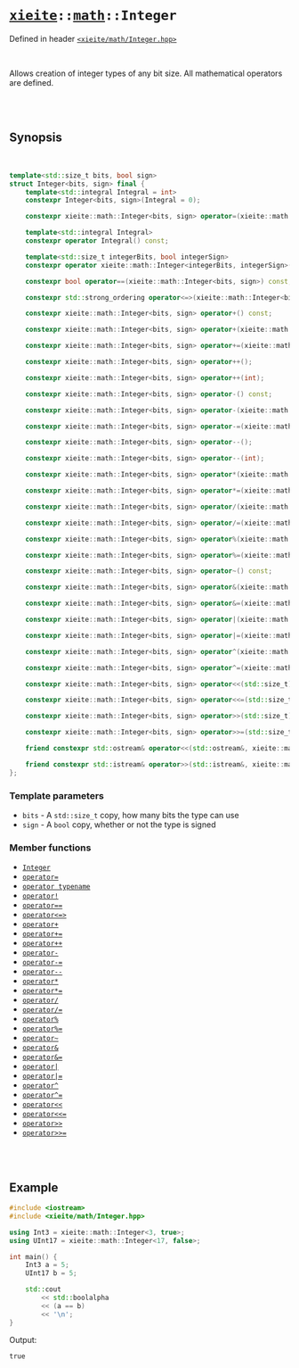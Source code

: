 # [`xieite`](../../README.md)`::`[`math`](../../docs/math.md)`::Integer`
Defined in header [`<xieite/math/Integer.hpp>`](../../include/xieite/math/Integer.hpp)

<br/>

Allows creation of integer types of any bit size. All mathematical operators are defined.

<br/><br/>

## Synopsis

<br/>

```cpp
template<std::size_t bits, bool sign>
struct Integer<bits, sign> final {
	template<std::integral Integral = int>
	constexpr Integer<bits, sign>(Integral = 0);

	constexpr xieite::math::Integer<bits, sign> operator=(xieite::math::Integer<bits, sign>);

	template<std::integral Integral>
	constexpr operator Integral() const;

	template<std::size_t integerBits, bool integerSign>
	constexpr operator xieite::math::Integer<integerBits, integerSign>() const;

	constexpr bool operator==(xieite::math::Integer<bits, sign>) const;

	constexpr std::strong_ordering operator<=>(xieite::math::Integer<bits, sign>) const;

	constexpr xieite::math::Integer<bits, sign> operator+() const;

	constexpr xieite::math::Integer<bits, sign> operator+(xieite::math::Integer<bits, sign>) const;

	constexpr xieite::math::Integer<bits, sign> operator+=(xieite::math::Integer<bits, sign>);

	constexpr xieite::math::Integer<bits, sign> operator++();

	constexpr xieite::math::Integer<bits, sign> operator++(int);

	constexpr xieite::math::Integer<bits, sign> operator-() const;

	constexpr xieite::math::Integer<bits, sign> operator-(xieite::math::Integer<bits, sign>) const;

	constexpr xieite::math::Integer<bits, sign> operator-=(xieite::math::Integer<bits, sign>);

	constexpr xieite::math::Integer<bits, sign> operator--();

	constexpr xieite::math::Integer<bits, sign> operator--(int);

	constexpr xieite::math::Integer<bits, sign> operator*(xieite::math::Integer<bits, sign>) const;

	constexpr xieite::math::Integer<bits, sign> operator*=(xieite::math::Integer<bits, sign>);

	constexpr xieite::math::Integer<bits, sign> operator/(xieite::math::Integer<bits, sign>) const;

	constexpr xieite::math::Integer<bits, sign> operator/=(xieite::math::Integer<bits, sign>);

	constexpr xieite::math::Integer<bits, sign> operator%(xieite::math::Integer<bits, sign>) const;

	constexpr xieite::math::Integer<bits, sign> operator%=(xieite::math::Integer<bits, sign>);

	constexpr xieite::math::Integer<bits, sign> operator~() const;

	constexpr xieite::math::Integer<bits, sign> operator&(xieite::math::Integer<bits, sign>) const;

	constexpr xieite::math::Integer<bits, sign> operator&=(xieite::math::Integer<bits, sign>);

	constexpr xieite::math::Integer<bits, sign> operator|(xieite::math::Integer<bits, sign>) const;

	constexpr xieite::math::Integer<bits, sign> operator|=(xieite::math::Integer<bits, sign>);

	constexpr xieite::math::Integer<bits, sign> operator^(xieite::math::Integer<bits, sign>) const;

	constexpr xieite::math::Integer<bits, sign> operator^=(xieite::math::Integer<bits, sign>);

	constexpr xieite::math::Integer<bits, sign> operator<<(std::size_t) const;

	constexpr xieite::math::Integer<bits, sign> operator<<=(std::size_t);

	constexpr xieite::math::Integer<bits, sign> operator>>(std::size_t) const;

	constexpr xieite::math::Integer<bits, sign> operator>>=(std::size_t);

	friend constexpr std::ostream& operator<<(std::ostream&, xieite::math::Integer<bits, sign>);

	friend constexpr std::istream& operator>>(std::istream&, xieite::math::Integer<bits, sign>&);
};
```
### Template parameters
- `bits` - A `std::size_t` copy, how many bits the type can use
- `sign` - A `bool` copy, whether or not the type is signed
### Member functions
- [`Integer`](../../docs/math/Integer/constructor.md)
- [`operator=`](../../docs/math/Integer/operatorAssign.md)
- [`operator typename`](../../docs/math/Integer/operatorCast.md)
- [`operator!`](../../docs/math/Integer/operatorNot.md)
- [`operator==`](../../docs/math/Integer/operatorEquals.md)
- [`operator<=>`](../../docs/math/Integer/operatorSpaceship.md)
- [`operator+`](../../docs/math/Integer/operatorAdd.md)
- [`operator+=`](../../docs/math/Integer/operatorAddAssign.md)
- [`operator++`](../../docs/math/Integer/operatorIncrement.md)
- [`operator-`](../../docs/math/Integer/operatorSubtract.md)
- [`operator-=`](../../docs/math/Integer/operatorSubtractAssign.md)
- [`operator--`](../../docs/math/Integer/operatorDecrement.md)
- [`operator*`](../../docs/math/Integer/operatorMultiply.md)
- [`operator*=`](../../docs/math/Integer/operatorMultiplyAssign.md)
- [`operator/`](../../docs/math/Integer/operatorDivide.md)
- [`operator/=`](../../docs/math/Integer/operatorDivideAssign.md)
- [`operator%`](../../docs/math/Integer/operatorModulo.md)
- [`operator%=`](../../docs/math/Integer/operatorModuloAssign.md)
- [`operator~`](../../docs/math/Integer/operatorBitwiseNot.md)
- [`operator&`](../../docs/math/Integer/operatorBitwiseAnd.md)
- [`operator&=`](../../docs/math/Integer/operatorBitwiseNotAssign.md)
- [`operator|`](../../docs/math/Integer/operatorBitwiseOr.md)
- [`operator|=`](../../docs/math/Integer/operatorBitwiseOrAssign.md)
- [`operator^`](../../docs/math/Integer/operatorBitwiseXor.md)
- [`operator^=`](../../docs/math/Integer/operatorBitwiseXorAssign.md)
- [`operator<<`](../../docs/math/Integer/operatorBitwiseShiftLeft.md)
- [`operator<<=`](../../docs/math/Integer/operatorBitwiseShiftLeftAssign.md)
- [`operator>>`](../../docs/math/Integer/operatorBitwiseShiftRight.md)
- [`operator>>=`](../../docs/math/Integer/operatorBitwiseShiftRightAssign.md)

<br/><br/>

## Example
```cpp
#include <iostream>
#include <xieite/math/Integer.hpp>

using Int3 = xieite::math::Integer<3, true>;
using UInt17 = xieite::math::Integer<17, false>;

int main() {
	Int3 a = 5;
	UInt17 b = 5;

	std::cout
		<< std::boolalpha
		<< (a == b)
		<< '\n';
}
```
Output:
```
true
```
